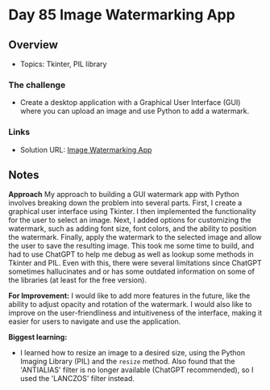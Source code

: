 # Day 85 Image Watermarking App

## Overview

- Topics: Tkinter, PIL library

### The challenge

- Create a desktop application with a Graphical User Interface (GUI) where you can upload an image and use Python to add a watermark.

### Links

- Solution URL: [Image Watermarking App](https://github.com/Mikerniker/100_Days_of_Python/tree/main/Day85)

## Notes
**Approach**
My approach to building a GUI watermark app with Python involves breaking down the problem into several parts. First, I create a graphical user interface using Tkinter. I then implemented the functionality for the user to select an image. Next, I added options for customizing the watermark, such as adding font size, font colors, and the ability to position the watermark. Finally, apply the watermark to the selected image and allow the user to save the resulting image. 
This took me some time to build, and had to use ChatGPT to help me debug as well as lookup some methods in Tkinter and PIL. Even with this, there were several limitations since ChatGPT sometimes hallucinates and or has some outdated information on some of the libraries (at least for the free version). 

**For Improvement:** 
I would like to add more features in the future, like the ability to adjust opacity and rotation of the watermark. I would also like to improve on the user-friendliness and intuitiveness of the interface, making it easier for users to navigate and use the application.

**Biggest learning:**
- I learned how to resize an image to a desired size, using the Python Imaging Library (PIL) and the `resize` method. Also found that the 'ANTIALIAS' filter is no longer available (ChatGPT recommended), so I used the 'LANCZOS' filter instead.


